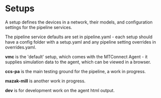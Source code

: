 # Setups

A setup defines the devices in a network, their models, and configuration settings for the pipeline services.

The pipeline service defaults are set in pipeline.yaml - each setup should have a config folder with a setup.yaml and any pipeline setting overrides in overrides.yaml.

**vmc** is the 'default' setup, which comes with the MTConnect Agent - it supplies simulation data to the agent, which can be viewed in a browser.

**ccs-pa** is the main testing ground for the pipeline, a work in progress.

**mazak-mill** is another work in progress.

**dev** is for development work on the agent html output.
